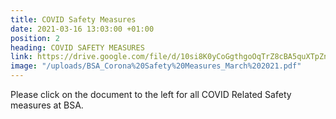 ```yaml
---
title: COVID Safety Measures
date: 2021-03-16 13:03:00 +01:00
position: 2
heading: COVID SAFETY MEASURES
link: https://drive.google.com/file/d/10si8K0yCoGgthgoOqTrZ8cBA5quXTpZn/view?usp=sharing
image: "/uploads/BSA_Corona%20Safety%20Measures_March%202021.pdf"
---
```


Please click on the document to the left for all COVID Related Safety measures at BSA.